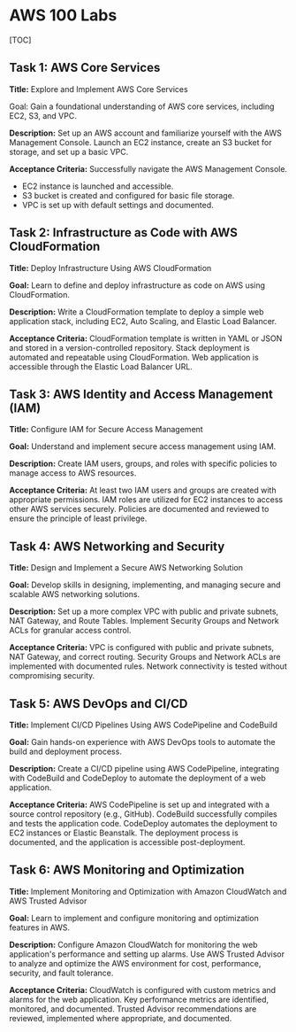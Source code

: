 # AWS 100 Labs

[TOC]

## Task 1: AWS Core Services

**Title:** Explore and Implement AWS Core Services

Goal: Gain a foundational understanding of AWS core services, including EC2, S3, and VPC.

**Description:** Set up an AWS account and familiarize yourself with the AWS Management Console.
Launch an EC2 instance, create an S3 bucket for storage, and set up a basic VPC.

**Acceptance Criteria:** Successfully navigate the AWS Management Console.

- EC2 instance is launched and accessible.
- S3 bucket is created and configured for basic file storage.
- VPC is set up with default settings and documented.

## Task 2: Infrastructure as Code with AWS CloudFormation

**Title:** Deploy Infrastructure Using AWS CloudFormation

**Goal:** Learn to define and deploy infrastructure as code on AWS using CloudFormation.

**Description:** Write a CloudFormation template to deploy a simple web application stack, including EC2, Auto Scaling, and Elastic Load Balancer.

**Acceptance Criteria:** CloudFormation template is written in YAML or JSON and stored in a version-controlled repository.
Stack deployment is automated and repeatable using CloudFormation.
Web application is accessible through the Elastic Load Balancer URL.

## Task 3: AWS Identity and Access Management (IAM)

**Title:** Configure IAM for Secure Access Management

**Goal:** Understand and implement secure access management using IAM.

**Description:** Create IAM users, groups, and roles with specific policies to manage access to AWS resources.

**Acceptance Criteria:** At least two IAM users and groups are created with appropriate permissions.
IAM roles are utilized for EC2 instances to access other AWS services securely.
Policies are documented and reviewed to ensure the principle of least privilege.

## Task 4: AWS Networking and Security

**Title:** Design and Implement a Secure AWS Networking Solution

**Goal:** Develop skills in designing, implementing, and managing secure and scalable AWS networking solutions.

**Description:** Set up a more complex VPC with public and private subnets, NAT Gateway, and Route Tables.
Implement Security Groups and Network ACLs for granular access control.

**Acceptance Criteria:** VPC is configured with public and private subnets, NAT Gateway, and correct routing.
Security Groups and Network ACLs are implemented with documented rules.
Network connectivity is tested without compromising security.

## Task 5: AWS DevOps and CI/CD

**Title:** Implement CI/CD Pipelines Using AWS CodePipeline and CodeBuild

**Goal:** Gain hands-on experience with AWS DevOps tools to automate the build and deployment process.

**Description:** Create a CI/CD pipeline using AWS CodePipeline, integrating with CodeBuild and CodeDeploy to automate the deployment of a web application.

**Acceptance Criteria:** AWS CodePipeline is set up and integrated with a source control repository (e.g., GitHub).
CodeBuild successfully compiles and tests the application code.
CodeDeploy automates the deployment to EC2 instances or Elastic Beanstalk.
The deployment process is documented, and the application is accessible post-deployment.

## Task 6: AWS Monitoring and Optimization

**Title:** Implement Monitoring and Optimization with Amazon CloudWatch and AWS Trusted Advisor

**Goal:** Learn to implement and configure monitoring and optimization features in AWS.

**Description:** Configure Amazon CloudWatch for monitoring the web application's performance and setting up alarms.
Use AWS Trusted Advisor to analyze and optimize the AWS environment for cost, performance, security, and fault tolerance.

**Acceptance Criteria:** CloudWatch is configured with custom metrics and alarms for the web application.
Key performance metrics are identified, monitored, and documented.
Trusted Advisor recommendations are reviewed, implemented where appropriate, and documented.
